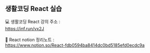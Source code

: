 ## 생활코딩 React 실습

:computer: 생활코딩 React 강의 주소 : <br>
https://inf.run/vx2J <br><br>
:notebook_with_decorative_cover: React notion 정리노트 : <br>
https://www.notion.so/React-fdb0594ba8414dc0bd5185efd0ecdc9a
